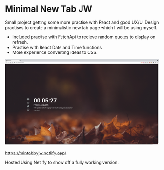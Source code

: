 # Minimal New Tab JW
Small project getting some more practise with React and good UX/UI Design practises to create a minimalistic new tab page which I will be using myself.

- Included practise with FetchApi to recieve random quotes to display on refresh.
- Practise with React Date and Time functions. 
- More experience converting ideas to CSS.
 
<img src="https://github.com/joshwatley/minimal-tab-page/blob/main/Screenshot%202021-08-06%20at%2000.05.27.png">

https://mintabbyjw.netlify.app/

Hosted Using Netlify to show off a fully working version.
